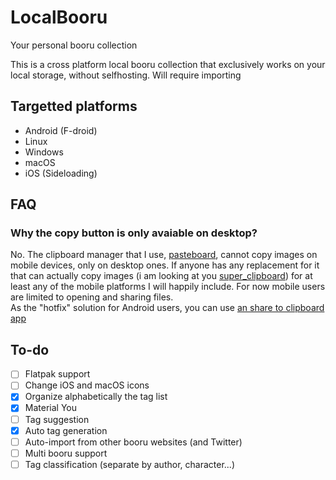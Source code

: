 # LocalBooru
Your personal booru collection

This is a cross platform local booru collection that exclusively works on your local storage, without selfhosting. Will require importing

## Targetted platforms
- Android (F-droid)
- Linux
- Windows
- macOS
- iOS (Sideloading)

## FAQ
### Why the copy button is only avaiable on desktop?
No. The clipboard manager that I use, [pasteboard](https://pub.dev/packages/pasteboard), cannot copy images on mobile devices, only on desktop ones. If anyone has any replacement for it that can actually copy images (i am looking at you [super_clipboard](https://pub.dev/packages/super_clipboard)) for at least any of the mobile platforms I will happily include. For now mobile users are limited to opening and sharing files.  
As the "hotfix" solution for Android users, you can use [an share to clipboard app](https://f-droid.org/en/packages/com.kpstv.xclipper/)

## To-do
- [ ] Flatpak support
- [ ] Change iOS and macOS icons
- [x] Organize alphabetically the tag list
- [x] Material You
- [ ] Tag suggestion
- [x] Auto tag generation
- [ ] Auto-import from other booru websites (and Twitter)
- [ ] Multi booru support
- [ ] Tag classification (separate by author, character...)